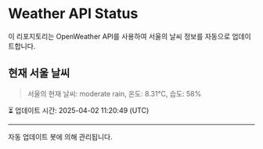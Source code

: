 
# Weather API Status

이 리포지토리는 OpenWeather API를 사용하여 서울의 날씨 정보를 자동으로 업데이트합니다.

## 현재 서울 날씨
> 서울의 현재 날씨: moderate rain, 온도: 8.31°C, 습도: 58%

⏳ 업데이트 시간: 2025-04-02 11:20:49 (UTC)

---
자동 업데이트 봇에 의해 관리됩니다.
